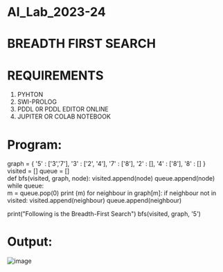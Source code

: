 # AI_Lab_2023-24
# BREADTH FIRST SEARCH 
# REQUIREMENTS 
1. PYHTON
2. SWI-PROLOG
3. PDDL 0R PDDL EDITOR ONLINE
4. JUPITER OR COLAB NOTEBOOK

# Program: 
graph = {
 '5' : ['3','7'],
 '3' : ['2', '4'],
 '7' : ['8'],
 '2' : [],
 '4' : ['8'],
 '8' : []
 }
 visited = [] 
 queue = []     
 def bfs(visited, graph, node): 
 	 visited.append(node)
   queue.append(node)
  		while queue:          
    			m = queue.pop(0) 
    			print (m) 
    			for neighbour in graph[m]:
      				if neighbour not in visited:
        					visited.append(neighbour)
       					 queue.append(neighbour)


print("Following is the Breadth-First Search")
bfs(visited, graph, '5')

# Output:
![image](https://github.com/user-attachments/assets/1b724309-ac05-45b2-b98f-7b2092eebbf1)


